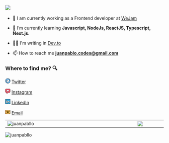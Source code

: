 ![](https://media.giphy.com/media/a1QLZUUtCcgyA/giphy.gif)

- 🔭 I am currently working as a Frontend developer at [WeJam](https://wejam.digital/)
- 🌱 I’m currently learning **Javascript, NodeJs, ReactJS, Typescript, Next.js**.

- 👨‍💻 I'm writing in [Dev.to](https://dev.to/juanpabllo)

<!-- - 💬 Ask me about **Front-End** -->

- 📫 How to reach me **juanpablo.codes@gmail.com**

### Where to find me? :mag:

<a href="https://twitter.com/JuPabllo"><img src="./images/twitter.png" width="16"/></a> [Twitter](https://twitter.com/JuPabllo)

<a href="https://www.instagram.com/jupabllo"><img src="./images/instagram.png" width="16"/></a> [Instagram](https://www.instagram.com/jupabllo)

<a href="https://www.linkedin.com/in/juanpablodev/"><img src="./images/linkedin.png" width="16"/></a> [LinkedIn](https://www.linkedin.com/in/juanpablodev/)

<a href="mailto:juanpablo.codes@gmail.com"><img src="./images/email.png" width="16"/></a> [Email](mailto:juanpablo.codes@gmail.com)

<center>
  <table>
    <tr>
      <td><img width="400px" align="left" src="https://github-readme-stats.vercel.app/api?username=juanpabllo&show_icons=true&theme=material-palenight" alt="juanpabllo" /></td>
<td><img width="370px" align="left" src="https://github-readme-stats.vercel.app/api/top-langs/?username=juanpabllo&hide=html&layout=compact&theme=material-palenight" /></td>
</tr>   
  </table>
</center>

<p align="left"> <img src="https://komarev.com/ghpvc/?username=juanpabllo" alt="juanpabllo" /> </p>
